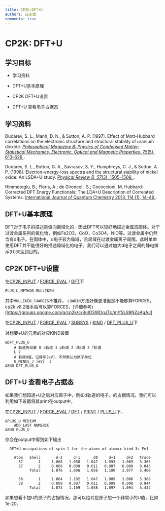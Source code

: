 ```yaml
---
title: CP2K:DFT+U
authors: 庄永斌
comments: true
---
```


# CP2K: DFT+U

## 学习目标

- 学习资料

- DFT+U基本原理

- CP2K DFT+U设置

- DFT+U 查看电子占据态

  

## 学习资料

Dudarev, S. L., Manh, D. N., & Sutton, A. P. (1997). Effect of Mott-Hubbard correlations on the electronic structure and structural stability of uranium dioxide. [*Philosophical Magazine B: Physics of Condensed Matter; Statistical Mechanics, Electronic, Optical and Magnetic Properties*, *75*(5), 613–628.](https://doi.org/10.1080/13642819708202343).

Dudarev, S. L., Botton, G. A., Savrasov, S. Y., Humphreys, C. J., & Sutton, A. P. (1998). Electron-energy-loss spectra and the structural stability of nickel oxide: An LSDA+U study. [*Physical Review B*, *57*(3), 1505–1509. ](https://doi.org/10.1103/PhysRevB.57.1505).

Himmetoglu, B.; Floris, A.; de Gironcoli, S.; Cococcioni, M. Hubbard-Corrected DFT Energy Functionals: The LDA+U Description of Correlated Systems. [International Journal of Quantum Chemistry 2013, 114 (1), 14–49.](https://doi.org/10.1002/qua.24521).

## DFT+U基本原理

DFT对于电子的描述是偏向离域化的，因此DFT可以较好地描述金属态固体。对于过渡金属系列的氧化物，例如Fe2O3，CoO，Co3O4，NiO等。过渡金属中仍然含有d电子。在固体中，d电子较为局域，且局域在过渡金属离子周围。此时单单使用DFT并不能很好的描述局域化的电子。我们可以通过加大d电子之间的静电排斥(U)来达到目的。



## CP2K DFT+U设置

在[CP2K_INPUT](https://manual.cp2k.org/cp2k-8_1-branch/CP2K_INPUT.html) / [FORCE_EVAL](https://manual.cp2k.org/cp2k-8_1-branch/CP2K_INPUT/FORCE_EVAL.html) / [DFT](https://manual.cp2k.org/cp2k-8_1-branch/CP2K_INPUT/FORCE_EVAL/DFT.html)下

```cp2k
PLUS_U_METHOD MULLIKEN
```
其中`MULLIKEN_CHARGES`不推荐， `LOWDIN`方法好像更准但是不能够算FORCES，cp2k v8.2版本后可以算FORCES，(详细参考)[https://groups.google.com/g/cp2k/c/BuIOSWDqJTc/m/fSL89NZaAgAJ]

在[CP2K_INPUT](https://manual.cp2k.org/cp2k-8_1-branch/CP2K_INPUT.html) / [FORCE_EVAL](https://manual.cp2k.org/cp2k-8_1-branch/CP2K_INPUT/FORCE_EVAL.html) / [SUBSYS](https://manual.cp2k.org/cp2k-8_1-branch/CP2K_INPUT/FORCE_EVAL/SUBSYS.html) / [KIND](https://manual.cp2k.org/cp2k-8_1-branch/CP2K_INPUT/FORCE_EVAL/SUBSYS/KIND.html) / [DFT_PLUS_U](https://manual.cp2k.org/cp2k-8_1-branch/CP2K_INPUT/FORCE_EVAL/SUBSYS/KIND/DFT_PLUS_U.html)下

对想要+U的元素的对应KIND设置

```cp2k
&DFT_PLUS_U
    # 轨道角动量 0 s轨道 1 p轨道 2 d轨道 3 f轨道
    L 2 
    # 有效U值，记得写[eV]，不然默认为原子单位
    U_MINUS_J [eV]  3 
&END DFT_PLUS_U
```



## DFT+U  查看电子占据态

如果我们想知道+U之后对应原子中，例如d轨道的电子，的占据情况。我们可以利用如下设置将其print在output中。

在[CP2K_INPUT](https://manual.cp2k.org/cp2k-8_1-branch/CP2K_INPUT.html) / [FORCE_EVAL](https://manual.cp2k.org/cp2k-8_1-branch/CP2K_INPUT/FORCE_EVAL.html) / [DFT](https://manual.cp2k.org/cp2k-8_1-branch/CP2K_INPUT/FORCE_EVAL/DFT.html) / [PRINT](https://manual.cp2k.org/cp2k-8_1-branch/CP2K_INPUT/FORCE_EVAL/DFT/PRINT.html) / [PLUS_U](https://manual.cp2k.org/cp2k-8_1-branch/CP2K_INPUT/FORCE_EVAL/DFT/PRINT/PLUS_U.html)下，

```cp2k
&PLUS_U MEDIUM
    ADD_LAST NUMERIC
&END PLUS_U
```

你会在output中得到如下输出

```cp2k
  DFT+U occupations of spin 1 for the atoms of atomic kind 3: Fe1

    Atom   Shell       d-2     d-1      d0     d+1     d+2   Trace
      37       1     1.068   1.088   1.047   1.093   1.069   5.365
      37       2     0.008   0.008   0.011   0.007   0.009   0.043
           Total     1.076   1.096   1.058   1.100   1.077   5.408

      38       1     1.064   1.102   1.047   1.089   1.086   5.388
      38       2     0.009   0.007   0.011   0.009   0.008   0.044
           Total     1.073   1.109   1.058   1.097   1.094   5.432
```
如果想看不加U的原子的占据情况，那可以给对应原子加一个非常小的U值，比如1e-20。






